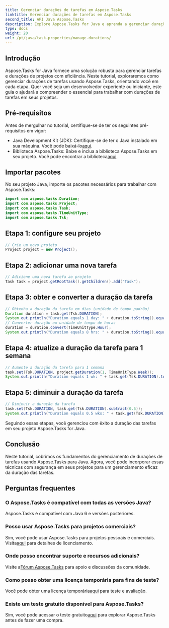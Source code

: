 ```yaml
---
title: Gerenciar durações de tarefas em Aspose.Tasks
linktitle: Gerenciar durações de tarefas em Aspose.Tasks
second_title: API Java Aspose.Tasks
description: Explore Aspose.Tasks for Java e aprenda a gerenciar durações de tarefas sem esforço. Siga nosso guia passo a passo para planejar e executar projetos de forma eficaz.
type: docs
weight: 20
url: /pt/java/task-properties/manage-durations/
---
```

## Introdução
Aspose.Tasks for Java fornece uma solução robusta para gerenciar tarefas e durações de projetos com eficiência. Neste tutorial, exploraremos como gerenciar durações de tarefas usando Aspose.Tasks, orientando você em cada etapa. Quer você seja um desenvolvedor experiente ou iniciante, este guia o ajudará a compreender o essencial para trabalhar com durações de tarefas em seus projetos.
## Pré-requisitos
Antes de mergulhar no tutorial, certifique-se de ter os seguintes pré-requisitos em vigor:
-  Java Development Kit (JDK): Certifique-se de ter o Java instalado em sua máquina. Você pode baixá-lo[aqui](https://www.oracle.com/java/technologies/javase-downloads.html).
- Biblioteca Aspose.Tasks: Baixe e inclua a biblioteca Aspose.Tasks em seu projeto. Você pode encontrar a biblioteca[aqui](https://releases.aspose.com/tasks/java/).
## Importar pacotes
No seu projeto Java, importe os pacotes necessários para trabalhar com Aspose.Tasks:
```java
import com.aspose.tasks.Duration;
import com.aspose.tasks.Project;
import com.aspose.tasks.Task;
import com.aspose.tasks.TimeUnitType;
import com.aspose.tasks.Tsk;
```
## Etapa 1: configure seu projeto
```java
// Crie um novo projeto
Project project = new Project();
```
## Etapa 2: adicionar uma nova tarefa
```java
// Adicione uma nova tarefa ao projeto
Task task = project.getRootTask().getChildren().add("Task");
```
## Etapa 3: obter e converter a duração da tarefa
```java
// Obtenha a duração da tarefa em dias (unidade de tempo padrão)
Duration duration = task.get(Tsk.DURATION);
System.out.println("Duration equals 1 day: " + duration.toString().equals("1 day"));
// Converter duração em unidade de tempo de horas
duration = duration.convert(TimeUnitType.Hour);
System.out.println("Duration equals 8 hrs: " + duration.toString().equals("8 hrs"));
```
## Etapa 4: atualize a duração da tarefa para 1 semana
```java
// Aumente a duração da tarefa para 1 semana
task.set(Tsk.DURATION, project.getDuration(1, TimeUnitType.Week));
System.out.println("Duration equals 1 wk: " + task.get(Tsk.DURATION).toString().equals("1 wk"));
```
## Etapa 5: diminuir a duração da tarefa
```java
// Diminuir a duração da tarefa
task.set(Tsk.DURATION, task.get(Tsk.DURATION).subtract(0.5));
System.out.println("Duration equals 0.5 wks: " + task.get(Tsk.DURATION).toString().equals("0.5 wks"));
```
Seguindo essas etapas, você gerenciou com êxito a duração das tarefas em seu projeto Aspose.Tasks for Java.
## Conclusão
Neste tutorial, cobrimos os fundamentos do gerenciamento de durações de tarefas usando Aspose.Tasks para Java. Agora, você pode incorporar essas técnicas com segurança em seus projetos para um gerenciamento eficaz da duração das tarefas.
## Perguntas frequentes
### O Aspose.Tasks é compatível com todas as versões Java?
Aspose.Tasks é compatível com Java 6 e versões posteriores.
### Posso usar Aspose.Tasks para projetos comerciais?
 Sim, você pode usar Aspose.Tasks para projetos pessoais e comerciais. Visita[aqui](https://purchase.aspose.com/buy) para detalhes de licenciamento.
### Onde posso encontrar suporte e recursos adicionais?
 Visite a[Fórum Aspose.Tasks](https://forum.aspose.com/c/tasks/15) para apoio e discussões da comunidade.
### Como posso obter uma licença temporária para fins de teste?
 Você pode obter uma licença temporária[aqui](https://purchase.aspose.com/temporary-license/) para teste e avaliação.
### Existe um teste gratuito disponível para Aspose.Tasks?
 Sim, você pode acessar o teste gratuito[aqui](https://releases.aspose.com/) para explorar Aspose.Tasks antes de fazer uma compra.